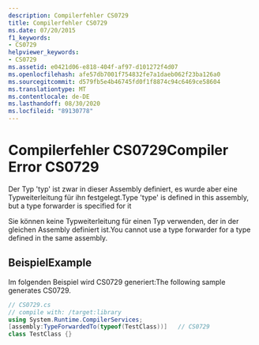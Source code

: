 ```yaml
---
description: Compilerfehler CS0729
title: Compilerfehler CS0729
ms.date: 07/20/2015
f1_keywords:
- CS0729
helpviewer_keywords:
- CS0729
ms.assetid: e0421d06-e818-404f-af97-d101272f4d07
ms.openlocfilehash: afe57db7001f754832fe7a1daeb062f23ba126a0
ms.sourcegitcommit: d579fb5e4b46745fd0f1f8874c94c6469ce58604
ms.translationtype: MT
ms.contentlocale: de-DE
ms.lasthandoff: 08/30/2020
ms.locfileid: "89130778"
---
```

# <a name="compiler-error-cs0729"></a><span data-ttu-id="2ae1f-103">Compilerfehler CS0729</span><span class="sxs-lookup"><span data-stu-id="2ae1f-103">Compiler Error CS0729</span></span>
<span data-ttu-id="2ae1f-104">Der Typ 'typ' ist zwar in dieser Assembly definiert, es wurde aber eine Typweiterleitung für ihn festgelegt.</span><span class="sxs-lookup"><span data-stu-id="2ae1f-104">Type 'type' is defined in this assembly, but a type forwarder is specified for it</span></span>  
  
 <span data-ttu-id="2ae1f-105">Sie können keine Typweiterleitung für einen Typ verwenden, der in der gleichen Assembly definiert ist.</span><span class="sxs-lookup"><span data-stu-id="2ae1f-105">You cannot use a type forwarder for a type defined in the same assembly.</span></span>  
  
## <a name="example"></a><span data-ttu-id="2ae1f-106">Beispiel</span><span class="sxs-lookup"><span data-stu-id="2ae1f-106">Example</span></span>  
 <span data-ttu-id="2ae1f-107">Im folgenden Beispiel wird CS0729 generiert:</span><span class="sxs-lookup"><span data-stu-id="2ae1f-107">The following sample generates CS0729.</span></span>  
  
```csharp  
// CS0729.cs  
// compile with: /target:library  
using System.Runtime.CompilerServices;  
[assembly:TypeForwardedTo(typeof(TestClass))]   // CS0729  
class TestClass {}  
```
